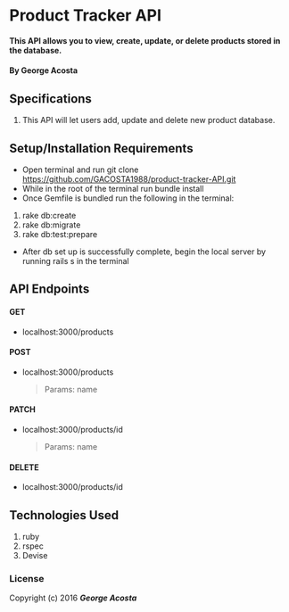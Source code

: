 # Product Tracker API

#### This API allows you to view, create, update, or delete products stored in the database.

#### By George Acosta

## Specifications

1. This API will let users add, update and delete new product database.


## Setup/Installation Requirements

* Open terminal and run git clone https://github.com/GACOSTA1988/product-tracker-API.git
* While in the root of the terminal run bundle install
* Once Gemfile is bundled run the following in the terminal:
1. rake db:create
2. rake db:migrate
3. rake db:test:prepare
* After db set up is successfully complete, begin the local server by running rails s in the terminal

## API Endpoints
#### GET
- localhost:3000/products
#### POST
- localhost:3000/products
    > Params: name
#### PATCH
- localhost:3000/products/id
    > Params: name
#### DELETE
- localhost:3000/products/id




## Technologies Used

1. ruby
2. rspec
3. Devise



### License

Copyright (c) 2016 **_George Acosta_**
